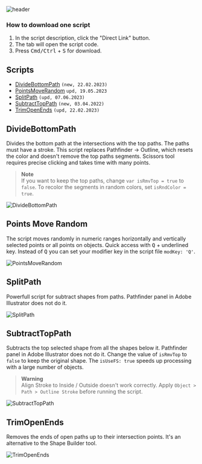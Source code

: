 ![header](https://i.ibb.co/mF018gV/emblem.png)

### How to download one script 
1. In the script description, click the "Direct Link" button.
2. The tab will open the script code.
3. Press <kbd>Cmd/Ctrl</kbd> + <kbd>S</kbd> for download.

## Scripts
* [DivideBottomPath](https://github.com/motivate-soft/ai-es/blob/master/md/Path.md#dividebottompath) `(new, 22.02.2023)`
* [PointsMoveRandom](https://github.com/motivate-soft/ai-es/blob/master/md/Path.md#pointsmoverandom) `upd, 19.05.2023`
* [SplitPath](https://github.com/motivate-soft/ai-es/blob/master/md/Path.md#splitpath) `(upd, 07.06.2023)`
* [SubtractTopPath](https://github.com/motivate-soft/ai-es/blob/master/md/Path.md#subtracttoppath) `(new, 03.04.2022)`
* [TrimOpenEnds](https://github.com/motivate-soft/ai-es/blob/master/md/Path.md#trimopenends) `(upd, 22.02.2023)`

## DivideBottomPath

Divides the bottom path at the intersections with the top paths. The paths must have a stroke. This script replaces Pathfinder → Outline, which resets the color and doesn't remove the top paths segments. Scissors tool requires precise clicking and takes time with many points. 

> **Note**   
> If you want to keep the top paths, change `var isRmvTop = true` to `false`. To recolor the segments in random colors, set `isRndColor = true`.

![DivideBottomPath](https://i.ibb.co/LrKDtTz/Divide-Bottom-Path.gif)

## Points Move Random

The script moves randomly in numeric ranges horizontally and vertically selected points or all points on objects. Quick access with <kbd>Q</kbd> + underlined key. Instead of <kbd>Q</kbd> you can set your modifier key in the script file `modKey: 'Q'`.

![PointsMoveRandom](https://i.ibb.co/9ZsRQJk/demo-Points-Move-Random.gif)

## SplitPath

Powerfull script for subtract shapes from paths. Pathfinder panel in Adobe Illustrator does not do it.   

![SplitPath](https://i.ibb.co/55fmqgY/demo-Split-Path.gif)

## SubtractTopPath

Subtracts the top selected shape from all the shapes below it. Pathfinder panel in Adobe Illustrator does not do it. Change the value of `isRmvTop` to `false` to keep the original shape. The `isUseFS: true` speeds up processing with a large number of objects. 

> **Warning**   
> Align Stroke to Inside / Outside doesn't work correctly. Apply `Object > Path > Outline Stroke` before running the script.

![SubtractTopPath](https://i.ibb.co/B3QL4k2/Subtract-Top-Path.gif)

## TrimOpenEnds

Removes the ends of open paths up to their intersection points. It's an alternative to the Shape Builder tool.

![TrimOpenEnds](https://i.ibb.co/J3ct3KN/Trim-Open-Ends.gif)
